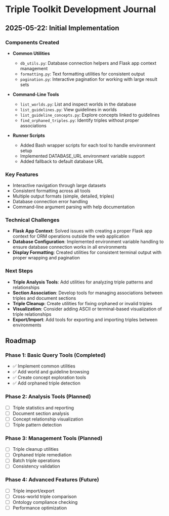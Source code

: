 # Triple Toolkit Development Journal

## 2025-05-22: Initial Implementation

### Components Created

- **Common Utilities**
  - `db_utils.py`: Database connection helpers and Flask app context management
  - `formatting.py`: Text formatting utilities for consistent output
  - `pagination.py`: Interactive pagination for working with large result sets

- **Command-Line Tools**
  - `list_worlds.py`: List and inspect worlds in the database
  - `list_guidelines.py`: View guidelines in worlds
  - `list_guideline_concepts.py`: Explore concepts linked to guidelines
  - `find_orphaned_triples.py`: Identify triples without proper associations

- **Runner Scripts**
  - Added Bash wrapper scripts for each tool to handle environment setup
  - Implemented DATABASE_URL environment variable support
  - Added fallback to default database URL

### Key Features

- Interactive navigation through large datasets
- Consistent formatting across all tools
- Multiple output formats (simple, detailed, triples)
- Database connection error handling
- Command-line argument parsing with help documentation

### Technical Challenges

- **Flask App Context**: Solved issues with creating a proper Flask app context for ORM operations outside the web application
- **Database Configuration**: Implemented environment variable handling to ensure database connection works in all environments
- **Display Formatting**: Created utilities for consistent terminal output with proper wrapping and pagination

### Next Steps

- **Triple Analysis Tools**: Add utilities for analyzing triple patterns and relationships
- **Section Association**: Develop tools for managing associations between triples and document sections
- **Triple Cleanup**: Create utilities for fixing orphaned or invalid triples
- **Visualization**: Consider adding ASCII or terminal-based visualization of triple relationships
- **Export/Import**: Add tools for exporting and importing triples between environments

## Roadmap

### Phase 1: Basic Query Tools (Completed)
- ✅ Implement common utilities
- ✅ Add world and guideline browsing
- ✅ Create concept exploration tools
- ✅ Add orphaned triple detection

### Phase 2: Analysis Tools (Planned)
- [ ] Triple statistics and reporting
- [ ] Document section analysis
- [ ] Concept relationship visualization
- [ ] Triple pattern detection

### Phase 3: Management Tools (Planned)
- [ ] Triple cleanup utilities
- [ ] Orphaned triple remediation
- [ ] Batch triple operations
- [ ] Consistency validation

### Phase 4: Advanced Features (Future)
- [ ] Triple import/export
- [ ] Cross-world triple comparison
- [ ] Ontology compliance checking
- [ ] Performance optimization
